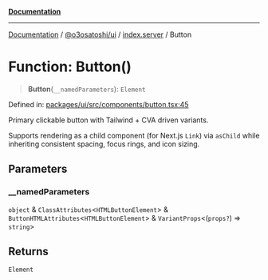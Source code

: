 [**Documentation**](../../../../README.md)

***

[Documentation](../../../../README.md) / [@o3osatoshi/ui](../../README.md) / [index.server](../README.md) / Button

# Function: Button()

> **Button**(`__namedParameters`): `Element`

Defined in: [packages/ui/src/components/button.tsx:45](https://github.com/o3osatoshi/experiment/blob/04dfa58df6e48824a200a24d77afef7ce464e1ae/packages/ui/src/components/button.tsx#L45)

Primary clickable button with Tailwind + CVA driven variants.

Supports rendering as a child component (for Next.js `Link`) via `asChild`
while inheriting consistent spacing, focus rings, and icon sizing.

## Parameters

### \_\_namedParameters

`object` & `ClassAttributes`\<`HTMLButtonElement`\> & `ButtonHTMLAttributes`\<`HTMLButtonElement`\> & `VariantProps`\<(`props?`) => `string`\>

## Returns

`Element`
